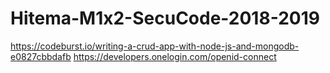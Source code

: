 # Hitema-M1x2-SecuCode-2018-2019
https://codeburst.io/writing-a-crud-app-with-node-js-and-mongodb-e0827cbbdafb
https://developers.onelogin.com/openid-connect